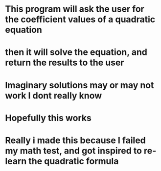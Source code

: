 # This program will ask the user for the coefficient values of a quadratic equation
# then it will solve the equation, and return the results to the user
# Imaginary solutions may or may not work I dont really know
# Hopefully this works
# Really i made this because I failed my math test, and got inspired to re-learn the quadratic formula
